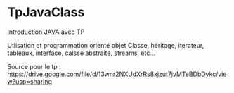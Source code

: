 # TpJavaClass

Introduction JAVA avec TP

Utlisation et programmation orienté objet
Classe, héritage, iterateur, tableaux, interface, calsse abstraite, streams, etc...

Source pour le tp : https://drive.google.com/file/d/13wnr2NXUdXrRs8xjzut7jvMTeBDbDykc/view?usp=sharing

